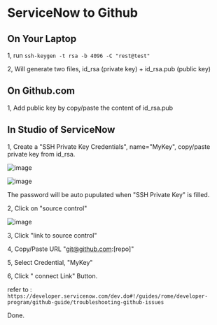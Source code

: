 # ServiceNow to Github
## On Your Laptop
1, run `ssh-keygen -t rsa -b 4096 -C "rest@test"`

2, Will generate two files, id_rsa (private key) + id_rsa.pub (public key)
## On Github.com
1, Add public key by copy/paste the content of id_rsa.pub

## In Studio of ServiceNow
1, Create a "SSH Private Key Credentials", name="MyKey", copy/paste private key from id_rsa.

![image](https://user-images.githubusercontent.com/89544426/154189101-aecf0961-7464-4380-b596-cd0ca25af1ff.png)

![image](https://user-images.githubusercontent.com/89544426/153349412-0c05f2d5-5b13-47ed-9ef8-4177c1cdc837.png)


The password will be auto pupulated when "SSH Private Key" is filled.

2, Click on "source control"

![image](https://user-images.githubusercontent.com/89544426/152921938-4956f8c7-fbbc-4e2f-8d2c-055a7fb02996.png)

3, Click "link to source control"

4, Copy/Paste URL "git@github.com:[repo]"

5, Select Credential, "MyKey"

6, Click " connect Link" Button.

refer to : `https://developer.servicenow.com/dev.do#!/guides/rome/developer-program/github-guide/troubleshooting-github-issues`

Done.

